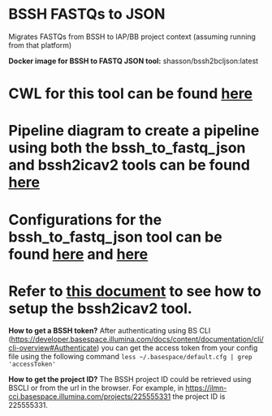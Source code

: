 # BSSH FASTQs to JSON
Migrates FASTQs from BSSH to IAP/BB project context (assuming running from that platform)

**Docker image for BSSH to FASTQ JSON tool:** shasson/bssh2bcljson:latest<br>

# CWL for this tool can be found [here](https://github.com/keng404/bssh2icav2/blob/master/bssh_to_fastq_json.cwl)

# Pipeline diagram to create a pipeline using both the bssh_to_fastq_json and bssh2icav2 tools can be found [here](https://github.com/keng404/bssh2icav2/blob/master/bssh2icav2.full_pipeline.multi_tool.pipeline_diagram.png)

# Configurations for the bssh_to_fastq_json tool can be found [here](https://github.com/keng404/bssh2icav2/blob/master/bssh_to_fastq_json.tool_parameters.pt1.png) and [here](https://github.com/keng404/bssh2icav2/blob/master/bssh_to_fastq_json.tool_parameters.pt2.png)

# Refer to [this document](https://github.com/keng404/bssh2icav2/blob/master/README.md) to see how to setup the bssh2icav2 tool.

**How to get a BSSH token?**
After authenticating using BS CLI (https://developer.basespace.illumina.com/docs/content/documentation/cli/cli-overview#Authenticate) you can get the access token from your config file using the following command
 ```less ~/.basespace/default.cfg | grep 'accessToken'```
 
 **How to get the project ID?**
The BSSH project ID could be retrieved using BSCLI or from the url in the browser. For example, in https://ilmn-cci.basespace.illumina.com/projects/225555331 the project ID is 225555331.
